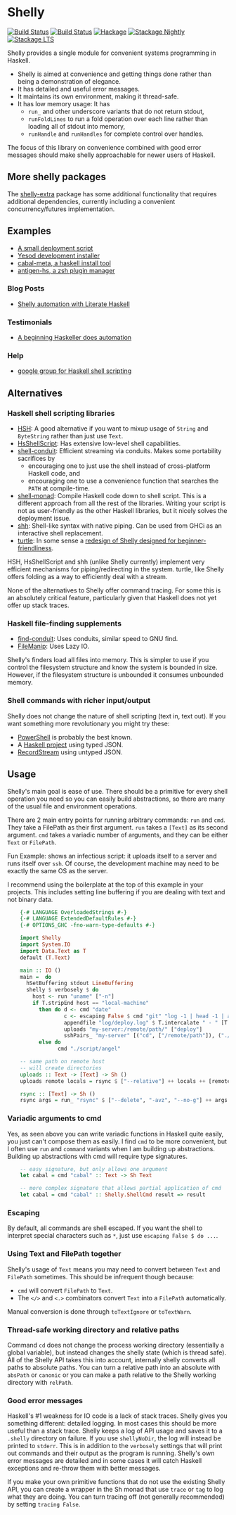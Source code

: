 # Shelly

[![Build Status](https://github.com/gregwebs/Shelly.hs/actions/workflows/haskell-ci.yml/badge.svg?branch=master)](https://github.com/gregwebs/Shelly.hs/actions/workflows/haskell-ci.yml)
[![Build Status](https://github.com/gregwebs/Shelly.hs/actions/workflows/mac-win-ci.yml/badge.svg?branch=master)](https://github.com/gregwebs/Shelly.hs/actions/workflows/mac-win-ci.yml)
[![Hackage](https://img.shields.io/hackage/v/shelly.svg)](https://hackage.haskell.org/package/shelly)
[![Stackage Nightly](http://stackage.org/package/shelly/badge/nightly)](http://stackage.org/nightly/package/shelly)
[![Stackage LTS](http://stackage.org/package/shelly/badge/lts)](http://stackage.org/lts/package/shelly)

Shelly provides a single module for convenient systems programming in Haskell.

* Shelly is aimed at convenience and getting things done rather than being a demonstration of elegance.
* It has detailed and useful error messages.
* It maintains its own environment, making it thread-safe.
* It has low memory usage:  It has
  * `run_` and other underscore variants that do not return stdout,
  * `runFoldLines` to run a fold operation over each line rather than loading all of stdout into memory,
  * `runHandle` and `runHandles` for complete control over handles.

The focus of this library on convenience combined with good error messages should make shelly approachable for newer users of Haskell.



## More shelly packages

The [shelly-extra](https://hackage.haskell.org/package/shelly-extra) package has some additional functionality that requires additional dependencies, currently including a convenient concurrency/futures implementation.


## Examples

* [A small deployment script](https://adinapoli.github.io/alfredodinapoli.com/posts/2015-11-03-how-i-deploy-haskell-code.html)
* [Yesod development installer](https://github.com/yesodweb/scripts/blob/master/install.hs)
* [cabal-meta, a haskell install tool](https://github.com/yesodweb/cabal-meta/blob/master/main.hs)
* [antigen-hs, a zsh plugin manager](https://github.com/Tarrasch/antigen-hs)


### Blog Posts

* [Shelly automation with Literate Haskell](https://scholarslab.lib.virginia.edu/blog/shell-programming-in-haskell-converting-s5-slides-to-pdf/)


### Testimonials

* [A beginning Haskeller does automation](https://www.reddit.com/r/haskell/comments/w86gu/my_current_job_task_is_boring_so_i_wrote_a_simple/)

### Help

* [google group for Haskell shell scripting](https://groups.google.com/forum/#!forum/haskell-shell-scripting)

## Alternatives

### Haskell shell scripting libraries


* [HSH](https://hackage.haskell.org/package/HSH): A good alternative if you want to mixup usage of `String` and `ByteString` rather than just use `Text`.
* [HsShellScript](https://hackage.haskell.org/packages/archive/hsshellscript/3.1.0/doc/html/HsShellScript.html): Has extensive low-level shell capabilities.
* [shell-conduit](https://hackage.haskell.org/package/shell-conduit): Efficient streaming via conduits. Makes some portability sacrifices by
  * encouraging one to just use the shell instead of cross-platform Haskell code, and
  * encouraging one to use a convenience function that searches the `PATH` at compile-time.
* [shell-monad](https://hackage.haskell.org/package/shell-monad): Compile Haskell code down to shell script. This is a different approach from all the rest of the libraries. Writing your script is not as user-friendly as the other Haskell libraries, but it nicely solves the deployment issue.
* [shh](https://hackage.haskell.org/package/shh): Shell-like syntax with native piping. Can be used from GHCi as an interactive shell replacement.
* [turtle](https://hackage.haskell.org/package/turtle): In some sense a [redesign of Shelly designed for beginner-friendliness](https://www.reddit.com/r/haskell/comments/2u6b8m/use_haskell_for_shell_scripting/co5ucq9).

HSH, HsShellScript and shh (unlike Shelly currently) implement very efficient mechanisms for piping/redirecting in the system.
turtle, like Shelly offers folding as a way to efficiently deal with a stream.

None of the alternatives to Shelly offer command tracing.
For some this is an absolutely critical feature, particularly given that Haskell does not yet offer up stack traces.


### Haskell file-finding supplements

* [find-conduit](https://hackage.haskell.org/package/find-conduit): Uses conduits, similar speed to GNU find.
* [FileManip](https://hackage.haskell.org/package/FileManip): Uses Lazy IO.

Shelly's finders load all files into memory. This is simpler to use if you control the filesystem structure and know the system is bounded in size. However, if the filesystem structure is unbounded it consumes unbounded memory.


### Shell commands with richer input/output

Shelly does not change the nature of shell scripting (text in, text out).
If you want something more revolutionary you might try these:

* [PowerShell](https://github.com/PowerShell/PowerShell) is probably the best known.
* A [Haskell project](https://github.com/pkamenarsky/ytools) using typed JSON.
* [RecordStream](https://github.com/benbernard/RecordStream) using untyped JSON.


## Usage

Shelly's main goal is ease of use.
There should be a primitive for every shell operation you need so you can easily build abstractions, so there are many of the usual file and environment operations.

There are 2 main entry points for running arbitrary commands: `run` and `cmd`.
They take a FilePath as their first argument. `run` takes a `[Text]` as its second argument.
`cmd` takes a variadic number of arguments, and they can be either `Text` or `FilePath`.

Fun Example: shows an infectious script: it uploads itself to a server and runs itself over `ssh`.
Of course, the development machine may need to be exactly the same OS as the server.

I recommend using the boilerplate at the top of this example in your projects.
This includes setting line buffering if you are dealing with text and not binary data.

```haskell
    {-# LANGUAGE OverloadedStrings #-}
    {-# LANGUAGE ExtendedDefaultRules #-}
    {-# OPTIONS_GHC -fno-warn-type-defaults #-}

    import Shelly
    import System.IO
    import Data.Text as T
    default (T.Text)

    main :: IO ()
    main =  do
      hSetBuffering stdout LineBuffering
      shelly $ verbosely $ do
        host <- run "uname" ["-n"]
        if T.stripEnd host == "local-machine"
          then do d <- cmd "date"
                  c <- escaping False $ cmd "git" "log -1 | head -1 | awk '{print $2}'"
                  appendfile "log/deploy.log" $ T.intercalate " - " [T.stripEnd d, c]
                  uploads "my-server:/remote/path/" ["deploy"]
                  sshPairs_ "my-server" [("cd", ["/remote/path"]), ("./deploy", [])]
          else do
                cmd "./script/angel"

    -- same path on remote host
    -- will create directories
    uploads :: Text -> [Text] -> Sh ()
    uploads remote locals = rsync $ ["--relative"] ++ locals ++ [remote]

    rsync :: [Text] -> Sh ()
    rsync args = run_ "rsync" $ ["--delete", "-avz", "--no-g"] ++ args
```

### Variadic arguments to cmd

Yes, as seen above you can write variadic functions in Haskell quite easily, you just can't compose them as easily.
I find `cmd` to be more convenient, but I often use `run` and `command` variants when I am building up abstractions.
Building up abstractions with cmd will require type signatures.

```haskell
    -- easy signature, but only allows one argument
    let cabal = cmd "cabal" :: Text -> Sh Text

    -- more complex signature that allows partial application of cmd
    let cabal = cmd "cabal" :: Shelly.ShellCmd result => result
```


### Escaping

By default, all commands are shell escaped.
If you want the shell to interpret special characters such as `*`, just use `escaping False $ do ...`.

### Using Text and FilePath together

Shelly's usage of `Text` means you may need to convert between `Text` and `FilePath` sometimes.
This should be infrequent though because:

* `cmd` will convert `FilePath` to `Text`.
* The `</>` and `<.>` combinators convert `Text` into a `FilePath` automatically.

Manual conversion is done through `toTextIgnore` or `toTextWarn`.


### Thread-safe working directory and relative paths

Command `cd` does not change the process working directory (essentially a global variable),
but instead changes the shelly state (which is thread safe).
All of the Shelly API takes this into account, internally shelly converts all paths to absolute paths. You can turn a relative path into an absolute with `absPath` or `canonic` or you can make a path relative to the Shelly working directory with `relPath`.


### Good error messages

Haskell's #1 weakness for IO code is a lack of stack traces.
Shelly gives you something different: detailed logging.
In most cases this should be more useful than a stack trace.
Shelly keeps a log of API usage and saves it to a `.shelly` directory on failure.
If you use `shellyNoDir`, the log will instead be printed to `stderr`.
This is in addition to the `verbosely` settings that will print out commands and their output as the program is running.
Shelly's own error messages are detailed and in some cases it will catch Haskell exceptions and re-throw them with better messages.

If you make your own primitive functions that do not use the existing Shelly API, you can create a wrapper in the Sh monad that use `trace` or `tag` to log what they are doing.
You can turn tracing off (not generally recommended) by setting `tracing False`.
